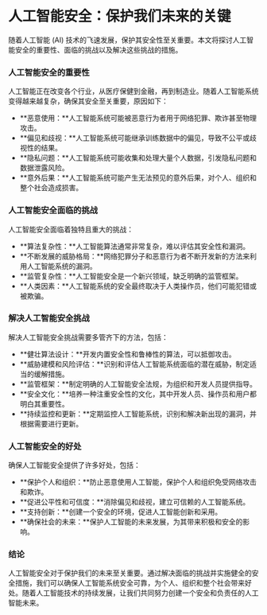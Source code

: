 # 人工智能安全：保护我们未来的关键

随着人工智能 (AI) 技术的飞速发展，保护其安全性至关重要。本文将探讨人工智能安全的重要性、面临的挑战以及解决这些挑战的措施。

### 人工智能安全的重要性

人工智能正在改变各个行业，从医疗保健到金融，再到制造业。随着人工智能系统变得越来越复杂，确保其安全至关重要，原因如下：

- **恶意使用：**人工智能系统可能被恶意行为者用于网络犯罪、欺诈甚至物理攻击。
- **偏见和歧视：**人工智能系统可能继承训练数据中的偏见，导致不公平或歧视性的结果。
- **隐私问题：**人工智能系统可能收集和处理大量个人数据，引发隐私问题和数据泄露风险。
- **意外后果：**人工智能系统可能产生无法预见的意外后果，对个人、组织和整个社会造成损害。

### 人工智能安全面临的挑战

人工智能安全面临着独特且重大的挑战：

- **算法复杂性：**人工智能算法通常非常复杂，难以评估其安全性和漏洞。
- **不断发展的威胁格局：**网络犯罪分子和恶意行为者不断开发新的方法来利用人工智能系统的漏洞。
- **监管复杂性：**人工智能安全是一个新兴领域，缺乏明确的监管框架。
- **人类因素：**人工智能系统的安全最终取决于人类操作员，他们可能犯错或被欺骗。

### 解决人工智能安全挑战

解决人工智能安全挑战需要多管齐下的方法，包括：

- **健壮算法设计：**开发内置安全性和鲁棒性的算法，可以抵御攻击。
- **威胁建模和风险评估：**识别和评估人工智能系统面临的潜在威胁，制定适当的缓解措施。
- **监管框架：**制定明确的人工智能安全法规，为组织和开发人员提供指导。
- **安全文化：**培养一种注重安全性的文化，其中开发人员、操作员和用户都明白其重要性。
- **持续监控和更新：**定期监控人工智能系统，识别和解决新出现的漏洞，并根据需要进行更新。

### 人工智能安全的好处

确保人工智能安全提供了许多好处，包括：

- **保护个人和组织：**防止恶意使用人工智能，保护个人和组织免受网络攻击和欺诈。
- **促进公平性和可信度：**消除偏见和歧视，建立可信赖的人工智能系统。
- **支持创新：**创建一个安全的环境，促进人工智能创新和采用。
- **确保社会的未来：**保护人工智能的未来发展，为其带来积极和安全的影响。

### 结论

人工智能安全对于保护我们的未来至关重要。通过解决面临的挑战并实施健全的安全措施，我们可以确保人工智能系统安全可靠，为个人、组织和整个社会带来好处。随着人工智能技术的持续发展，让我们共同努力创建一个安全和负责任的人工智能未来。
